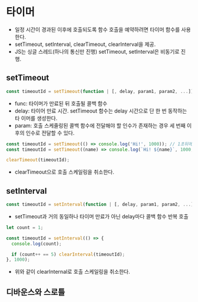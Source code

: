 # 타이머

- 일정 시간이 경과된 이후에 호출되도록 함수 호출을 예약하려면 타이머 함수를 사용
  한다.
- setTimeout, setInterval, clearTimeout, clearInterval을 제공.
- JS는 싱글 스레드(하나의 통신만 진행) setTimeout, setInterval은 비동기로 진행.

## setTimeout

```javascript
const timeoutId = setTimeout(function | [, delay, param1, param2, ...]);
```

- func: 타이머가 만료된 뒤 호출될 콜백 함수
- delay: 타이어 만료 시간. setTimeout 함수는 delay 시간으로 단 한 번 동작하는 타
  이머를 생성한다.
- param: 호출 스케줄링된 콜백 함수에 전달해야 할 인수가 존재하는 경우 세 번째 이
  후의 인수로 전달할 수 있다.

```javascript
const timeoutId = setTimeout(() => console.log('Hi!', 1000)); // 1초뒤에 Hi! 출력
const timeoutId = setTimeout((name) => console.log(`Hi! ${name}`, 1000, 'Lee')); // 1초뒤에 Hi! Lee 출력

clearTimeout(timeoutId);
```

- clearTimeout으로 호출 스케일링을 취소한다.

## setInterval

```javascript
const timeoutId = setInterval(function | [, delay, param1, param2, ...]);
```

- setTimeout과 거의 동일하나 타이머 만료가 아닌 delay마다 콜백 함수 반복 호출

```javascript
let count = 1;

const timeoutId = setInterval(() => {
  console.log(count);

  if (count++ == 5) clearInterval(timeoutId);
}, 1000);
```

- 위와 같이 clearInternal로 호출 스케일링을 취소한다.

## 디바운스와 스로틀
